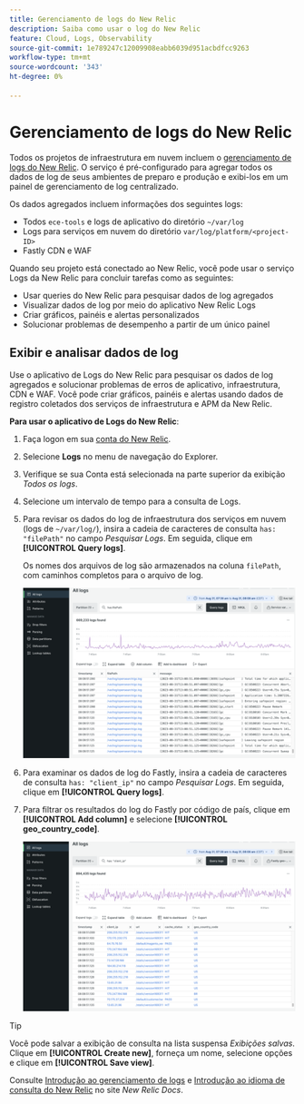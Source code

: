```yaml
---
title: Gerenciamento de logs do New Relic
description: Saiba como usar o log do New Relic
feature: Cloud, Logs, Observability
source-git-commit: 1e789247c12009908eabb6039d951acbdfcc9263
workflow-type: tm+mt
source-wordcount: '343'
ht-degree: 0%

---
```


# Gerenciamento de logs do New Relic

Todos os projetos de infraestrutura em nuvem incluem o [gerenciamento de logs do New Relic](https://docs.newrelic.com/docs/logs/get-started/get-started-log-management/). O serviço é pré-configurado para agregar todos os dados de log de seus ambientes de preparo e produção e exibi-los em um painel de gerenciamento de log centralizado.

Os dados agregados incluem informações dos seguintes logs:

- Todos `ece-tools` e logs de aplicativo do diretório `~/var/log`
- Logs para serviços em nuvem do diretório `var/log/platform/<project-ID>`
- Fastly CDN e WAF

Quando seu projeto está conectado ao New Relic, você pode usar o serviço Logs da New Relic para concluir tarefas como as seguintes:

- Usar queries do New Relic para pesquisar dados de log agregados
- Visualizar dados de log por meio do aplicativo New Relic Logs
- Criar gráficos, painéis e alertas personalizados
- Solucionar problemas de desempenho a partir de um único painel

## Exibir e analisar dados de log

Use o aplicativo de Logs do New Relic para pesquisar os dados de log agregados e solucionar problemas de erros de aplicativo, infraestrutura, CDN e WAF. Você pode criar gráficos, painéis e alertas usando dados de registro coletados dos serviços de infraestrutura e APM da New Relic.

**Para usar o aplicativo de Logs do New Relic**:

1. Faça logon em sua [conta do New Relic](https://login.newrelic.com/login).

1. Selecione **Logs** no menu de navegação do Explorer.

1. Verifique se sua Conta está selecionada na parte superior da exibição _Todos os logs_.

1. Selecione um intervalo de tempo para a consulta de Logs.

1. Para revisar os dados do log de infraestrutura dos serviços em nuvem (logs de `~/var/log/`), insira a cadeia de caracteres de consulta `has: "filePath"` no campo _Pesquisar Logs_. Em seguida, clique em **[!UICONTROL Query logs]**.

   Os nomes dos arquivos de log são armazenados na coluna `filePath`, com caminhos completos para o arquivo de log.

   ![Dados de log do serviço New Relic do projeto na nuvem](../../assets/new-relic/var-log-query.png)

1. Para examinar os dados de log do Fastly, insira a cadeia de caracteres de consulta `has: "client_ip"` no campo _Pesquisar Logs_. Em seguida, clique em **[!UICONTROL Query logs]**.

1. Para filtrar os resultados do log do Fastly por código de país, clique em **[!UICONTROL Add column]** e selecione **[!UICONTROL geo_country_code]**.

   ![Filtro de atributo de log da New Relic CDN do projeto na nuvem](../../assets/new-relic/fastly-countrycode-filter.png)

>[!TIP]
>
>Você pode salvar a exibição de consulta na lista suspensa _Exibições salvas_. Clique em **[!UICONTROL Create new]**, forneça um nome, selecione opções e clique em **[!UICONTROL Save view]**.
>
>Consulte [Introdução ao gerenciamento de logs](https://docs.newrelic.com/docs/logs/get-started/get-started-log-management/) e [Introdução ao idioma de consulta do New Relic](https://docs.newrelic.com/docs/query-your-data/nrql-new-relic-query-language/get-started/introduction-nrql-new-relics-query-language/) no site _New Relic Docs_.
